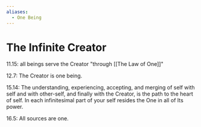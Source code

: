 ```yaml
---
aliases:
  - One Being
---
```

# The Infinite Creator

11.15: all beings serve the Creator "through [[The Law of One]]"

12.7: The Creator is one being.

15.14: The understanding, experiencing, accepting, and merging of self with self and with other-self, and finally with the Creator, is the path to the heart of self. In each infinitesimal part of your self resides the One in all of Its power.

16.5: All sources are one.